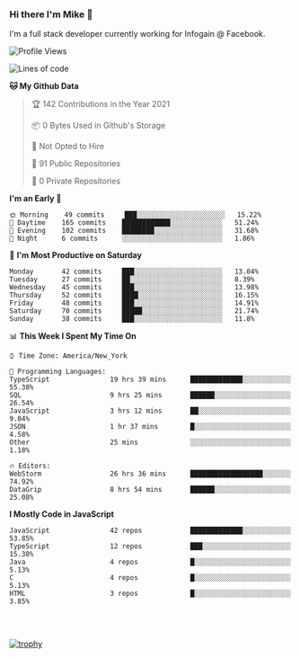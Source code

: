 ### Hi there I'm Mike 👋
I'm a full stack developer currently working for Infogain @ Facebook.

<!--START_SECTION:waka-->
![Profile Views](http://img.shields.io/badge/Profile%20Views-0-blue)

![Lines of code](https://img.shields.io/badge/From%20Hello%20World%20I%27ve%20Written-1.2%20million%20lines%20of%20code-blue)

**🐱 My Github Data** 

> 🏆 142 Contributions in the Year 2021
 > 
> 📦 0 Bytes Used in Github's Storage 
 > 
> 🚫 Not Opted to Hire
 > 
> 📜 91 Public Repositories 
 > 
> 🔑 0 Private Repositories  
 > 
**I'm an Early 🐤** 

```text
🌞 Morning    49 commits     ███░░░░░░░░░░░░░░░░░░░░░░   15.22% 
🌆 Daytime    165 commits    ████████████░░░░░░░░░░░░░   51.24% 
🌃 Evening    102 commits    ████████░░░░░░░░░░░░░░░░░   31.68% 
🌙 Night      6 commits      ░░░░░░░░░░░░░░░░░░░░░░░░░   1.86%

```
📅 **I'm Most Productive on Saturday** 

```text
Monday       42 commits     ███░░░░░░░░░░░░░░░░░░░░░░   13.04% 
Tuesday      27 commits     ██░░░░░░░░░░░░░░░░░░░░░░░   8.39% 
Wednesday    45 commits     ███░░░░░░░░░░░░░░░░░░░░░░   13.98% 
Thursday     52 commits     ████░░░░░░░░░░░░░░░░░░░░░   16.15% 
Friday       48 commits     ███░░░░░░░░░░░░░░░░░░░░░░   14.91% 
Saturday     70 commits     █████░░░░░░░░░░░░░░░░░░░░   21.74% 
Sunday       38 commits     ███░░░░░░░░░░░░░░░░░░░░░░   11.8%

```


📊 **This Week I Spent My Time On** 

```text
⌚︎ Time Zone: America/New_York

💬 Programming Languages: 
TypeScript               19 hrs 39 mins      █████████████░░░░░░░░░░░░   55.38% 
SQL                      9 hrs 25 mins       ██████░░░░░░░░░░░░░░░░░░░   26.54% 
JavaScript               3 hrs 12 mins       ██░░░░░░░░░░░░░░░░░░░░░░░   9.04% 
JSON                     1 hr 37 mins        █░░░░░░░░░░░░░░░░░░░░░░░░   4.58% 
Other                    25 mins             ░░░░░░░░░░░░░░░░░░░░░░░░░   1.18%

🔥 Editors: 
WebStorm                 26 hrs 36 mins      ██████████████████░░░░░░░   74.92% 
DataGrip                 8 hrs 54 mins       ██████░░░░░░░░░░░░░░░░░░░   25.08%

```

**I Mostly Code in JavaScript** 

```text
JavaScript               42 repos            █████████████░░░░░░░░░░░░   53.85% 
TypeScript               12 repos            ███░░░░░░░░░░░░░░░░░░░░░░   15.38% 
Java                     4 repos             █░░░░░░░░░░░░░░░░░░░░░░░░   5.13% 
C                        4 repos             █░░░░░░░░░░░░░░░░░░░░░░░░   5.13% 
HTML                     3 repos             █░░░░░░░░░░░░░░░░░░░░░░░░   3.85%

```



<!--END_SECTION:waka-->

##### &nbsp;
[![trophy](https://github-profile-trophy.vercel.app/?username=uptonm&theme=dracula)](https://github.com/ryo-ma/github-profile-trophy)

